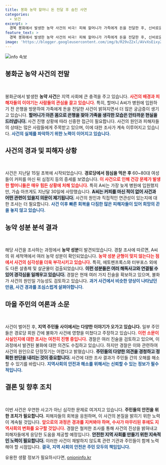 ```yaml
---
title: 봉화 농약 할머니 돈 전달 후 숨진 사연
categories:
  - 보건
excerpt: >
  경북 봉화에서 발생한 농약 사건의 비극! 피해 할머니가 가족에게 돈을 전달한 후, 신비로운 경로와 함께 급작스럽게 사망했다. 경로당의 신비한 음모와 여러 진술이 얽힌 이 사건의 전말이 밝혀질까? 클릭으로 진실을 확인하세요!
feature_text: >
  경북 봉화에서 발생한 농약 사건의 비극! 피해 할머니가 가족에게 돈을 전달한 후, 신비로운 경로와 함께 급작스럽게 사망했다. 경로당의 신비한 음모와 여러 진술이 얽힌 이 사건의 전말이 밝혀질까? 클릭으로 진실을 확인하세요!
image: 'https://blogger.googleusercontent.com/img/b/R29vZ2xl/AVvXsEixyZcFfHzMRdzZMjFBmAUKJYCLCGyLL1o632UiGVXcaFdKo_bkvkuCioo0uUKlGfBVcT3P84aROyZIXSBEx3Aw5nCQ3pTgDom1WDC4m8eifvWiAmWEEVb4x6G_l8C0QH225ldMjyaFvpxGEBGNO37VmDTDMHGhJPq73UglMfDca1-0aw/s1600/blogspot.png'
---
```


<p><img src="https://blogger.googleusercontent.com/img/b/R29vZ2xl/AVvXsEixyZcFfHzMRdzZMjFBmAUKJYCLCGyLL1o632UiGVXcaFdKo_bkvkuCioo0uUKlGfBVcT3P84aROyZIXSBEx3Aw5nCQ3pTgDom1WDC4m8eifvWiAmWEEVb4x6G_l8C0QH225ldMjyaFvpxGEBGNO37VmDTDMHGhJPq73UglMfDca1-0aw/s1600/blogspot.png" alt="info 속보" /></p>

<h2 data-ke-size="size26">봉화군 농약 사건의 전말</h2>

<p data-ke-size="size16">&nbsp;</p>

<p>봉화군에서 발생한 <b>농약 사건</b>은 지역 사회에 큰 충격을 주고 있습니다. <b><span style="color: #ee2323;">사건의 배경과 피해자들의 이야기는 사람들의 관심을 끌고 있습니다.</span></b> 특히, 할머니 A씨가 병원에 입원하기 전 은행을 방문하여 가족에게 돈을 전달한 사건이 밝혀지면서 더 많은 궁금증이 생기고 있습니다. <b><span style="background-color: #21538527;">할머니가 아픈 몸으로 은행을 찾아 가족을 생각한 모습은 안타까운 현실을 드러냅니다.</span></b> 사건 진행 상황에 따라 신중한 접근이 필요합니다. 사건의 원인과 피해자들의 상태는 많은 사람들에게 주목받고 있으며, 이에 대한 조사가 계속 이루어지고 있습니다. <b><span style="color: #1a5490;">사건의 실체를 파악하기 위한 노력이 이어지고 있습니다.</span></b></p>

<h2 data-ke-size="size26">사건의 경과 및 피해자 상황</h2>

<p data-ke-size="size16">&nbsp;</p>

<p>사건은 지난달 15일 초복에 시작되었습니다. <b>경로당에서 점심을 먹은 후</b> 60~80대 여성들이 커피를 마신 뒤 심정지 등의 증세를 보였습니다. <b><span style="color: #ee2323;">이 사건으로 인해 건강 문제가 발생한 할머니들은 매우 힘든 상황에 처해 있습니다.</span></b> 특히 A씨는 가장 늦게 병원에 입원했지만, 가슴 아프게도 지난달 30일에 사망했습니다. <b><span style="background-color: #21538527;">A씨는 커피를 마신 적이 없어 사건과 어떤 관련이 있을지 의문이 제기됩니다.</span></b> 사건의 원인과 직접적인 연관성이 있는지에 대한 조사는 더 필요합니다. <b><span style="color: #1a5490;">사건 이후 빠른 회복을 다짐한 많은 피해자들이 있어 희망의 끈을 놓지 않고 있습니다.</span></b></p>

<h2 data-ke-size="size26">농약 성분 분석 결과</h2>

<p data-ke-size="size16">&nbsp;</p>

<p>해당 사건을 조사하는 과정에서 <b>농약 성분</b>이 발견되었습니다. 경찰 조사에 따르면, A씨의 위 세척액에서 여러 농약 성분이 확인되었습니다. <b><span style="color: #ee2323;">농약 성분 균형이 맞지 않는다는 점에서 사건의 심각성을 더욱 부각시키고 있습니다.</span></b> 특히, 에토펜프록스와 터부포스 외에도 다른 살충제 및 살균물이 검출되었습니다. <b><span style="background-color: #21538527;">이런 성분들은 여러 해독사고와 연결될 수 있어 경각심을 일깨우고 있습니다.</span></b> 경찰은 현재 여러 가지 진술을 확보하고 있으며, 불화가 사건의 원인일 가능성도 검토하고 있습니다. <b><span style="color: #1a5490;">과거 사건에서 비슷한 양상이 나타났던 만큼, 사건 경과를 조심스럽게 살펴야합니다.</span></b></p>

<h2 data-ke-size="size26">마을 주민의 여론과 소문</h2>

<p data-ke-size="size16">&nbsp;</p>

<p>사건이 벌어진 후, <b>지역 주민들 사이에서는 다양한 이야기가 오가고 있습니다.</b> 일부 주민들은 경로당 회원 간에 불화가 사건에 영향을 미쳤다고 주장하고 있습니다. <b><span style="color: #ee2323;">이런 소문이 사실인지에 대한 조사는 여전히 진행 중입니다.</span></b> 경찰은 여러 진술을 검토하고 있으며, 이 과정에서 발견된 불화에 대한 의견도 수집하고 있습니다. 하지만 경찰은 이와 관련하여 사건의 원인으로 단정짓기는 어렵다고 밝혔습니다. <b><span style="background-color: #21538527;">주민들의 다양한 의견을 경청하고 정확한 판단을 내리는 것이 중요합니다.</span></b> 사건에 대한 조사 결과가 주민들 간의 오해를 해소할 수 있기를 바랍니다. <b><span style="color: #1a5490;">지역사회의 안전과 해소를 위해서는 신뢰할 수 있는 정보가 필수적입니다.</span></b></p>

<h2 data-ke-size="size26">결론 및 향후 조치</h2>

<p data-ke-size="size16">&nbsp;</p>

<p>이번 사건은 우연한 사고가 아닌 심각한 문제로 여겨지고 있습니다. <b>주민들의 안전을 위한 조치가 필요합니다.</b> 피해자들의 회복을 응원하며, 이 사건의 본질을 밝히기 위한 노력이 계속될 것입니다. <b><span style="color: #ee2323;">앞으로의 과정은 경과를 지켜봐야 하며, 수사가 마무리된 후에도 지역사회의 변화를 요구할 것입니다.</span></b> 경찰은 철저한 조사를 통해 사건의 진상을 밝혀내고 피해자들에게 응당한 도움을 제공할 예정입니다. <b><span style="background-color: #21538527;">안전한 지역 사회를 만들기 위한 지속적인 노력이 필요합니다.</span></b> 이러한 사건이 재발하지 않도록 관련 기관과 주민들이 함께 노력해야 할 시점입니다. <b><span style="color: #1a5490;">결국, 지역 사회의 안전은 주민 모두의 책임입니다.</span></b></p>
유용한 생활 정보가 필요하시다면, <a href="https://onioninfo.kr" rel="dofollow">onioninfo.kr</a>


